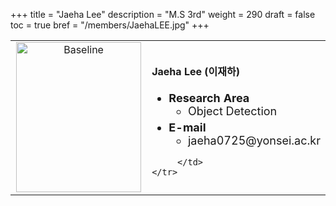 +++
title = "Jaeha Lee"
description = "M.S 3rd"
weight = 290
draft = false
toc = true
bref = "/members/JaehaLEE.jpg"
+++

<table>
    <tr>
       <td width="280" align="center" valign="top">
          <img alt="Baseline" width="200px" height="240" src="/members/JaehaLEE.jpg">
       </td>
       <td>
            <h4>Jaeha Lee (이재하)</h4>
            <ul class="member_info">
                <li style="font-size: 18px"><b>Research Area</b>
                    <ul class="interest">
                        <li style="margin-bottom: 5px">Object Detection</li>
                    </ul>
                </li>
                <li style="font-size: 18px"><b>E-mail</b>
                    <ul>
                        <li style="margin-bottom: 5px">jaeha0725@yonsei.ac.kr</li>
                    </ul>
                </li>
            </ul>

         </td>
    </tr>
</table>